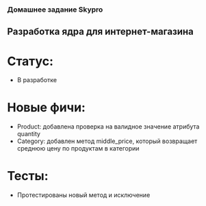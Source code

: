 ### Домашнее задание Skypro
## Разработка ядра для интернет-магазина
# Статус:
* В разработке
# Новые фичи:
* Product: добавлена проверка на валидное значение атрибута quantity
* Category: добавлен метод middle_price, который возвращает среднюю цену по продуктам в категории
# Тесты:
* Протестированы новый метод и исключение